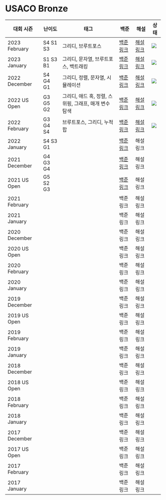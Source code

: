 # USACO Bronze

| 대회 시즌     | 난이도   | 태그                                                  | 백준                                              | 해설                            | 상태                                                                                |
| ------------- | -------- | ----------------------------------------------------- | ------------------------------------------------- | ------------------------------- | ----------------------------------------------------------------------------------- |
| 2023 February | S4 S1 S3 | 그리디, 브루트포스                                    | [백준 링크](https://www.acmicpc.net/category/807) | [해설 링크](./2023%20February)  | ![](https://img.shields.io/static/v1?label=progress&message=100%&color=brightgreen) |
| 2023 January  | S1 S3 B1 | 그리디, 문자열, 브루트포스, 백트래킹                  | [백준 링크](https://www.acmicpc.net/category/834) | [해설 링크](./2023%20January)   | ![](https://img.shields.io/static/v1?label=progress&message=100%&color=brightgreen) |
| 2022 December | S4 G4 G1 | 그리디, 정렬, 문자열, 시뮬레이션                      | [백준 링크](https://www.acmicpc.net/category/743) | [해설 링크](./2022%20December)  | ![](https://img.shields.io/static/v1?label=progress&message=100%&color=brightgreen) |
| 2022 US Open  | G3 G5 G2 | 그리디, 애드 혹, 정렬, 스위핑, 그래프, 매개 변수 탐색 | [백준 링크](https://www.acmicpc.net/category/655) | [해설 링크](./2022%20US%20Open) | ![](https://img.shields.io/static/v1?label=progress&message=67%&color=brightgreen)  |
| 2022 February | G3 G4 S4 | 브루트포스, 그리디, 누적합                            | [백준 링크](https://www.acmicpc.net/category/649) | [해설 링크](./2022%20February)  | ![](https://img.shields.io/static/v1?label=progress&message=66%&color=brightgreen)  |
| 2022 January  | S4 S3 G1 |                                                       | [백준 링크](https://www.acmicpc.net/category/645) | 해설 링크                       |                                                                                     |
| 2021 December | G4 G3 G4 |                                                       | [백준 링크](https://www.acmicpc.net/category/612) | 해설 링크                       |                                                                                     |
| 2021 US Open  | G5 S2 G3 |                                                       | [백준 링크](https://www.acmicpc.net/category/531) | 해설 링크                       |                                                                                     |
| 2021 February |          |                                                       | 백준 링크                                         | 해설 링크                       |                                                                                     |
| 2021 January  |          |                                                       | 백준 링크                                         | 해설 링크                       |                                                                                     |
| 2020 December |          |                                                       | 백준 링크                                         | 해설 링크                       |                                                                                     |
| 2020 US Open  |          |                                                       | 백준 링크                                         | 해설 링크                       |                                                                                     |
| 2020 February |          |                                                       | 백준 링크                                         | 해설 링크                       |                                                                                     |
| 2020 January  |          |                                                       | 백준 링크                                         | 해설 링크                       |                                                                                     |
| 2019 December |          |                                                       | 백준 링크                                         | 해설 링크                       |                                                                                     |
| 2019 US Open  |          |                                                       | 백준 링크                                         | 해설 링크                       |                                                                                     |
| 2019 February |          |                                                       | 백준 링크                                         | 해설 링크                       |                                                                                     |
| 2019 January  |          |                                                       | 백준 링크                                         | 해설 링크                       |                                                                                     |
| 2018 December |          |                                                       | 백준 링크                                         | 해설 링크                       |                                                                                     |
| 2018 US Open  |          |                                                       | 백준 링크                                         | 해설 링크                       |                                                                                     |
| 2018 February |          |                                                       | 백준 링크                                         | 해설 링크                       |                                                                                     |
| 2018 January  |          |                                                       | 백준 링크                                         | 해설 링크                       |                                                                                     |
| 2017 December |          |                                                       | 백준 링크                                         | 해설 링크                       |                                                                                     |
| 2017 US Open  |          |                                                       | 백준 링크                                         | 해설 링크                       |                                                                                     |
| 2017 February |          |                                                       | 백준 링크                                         | 해설 링크                       |                                                                                     |
| 2017 January  |          |                                                       | 백준 링크                                         | 해설 링크                       |                                                                                     |
